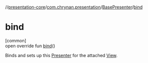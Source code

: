 //[presentation-core](../../../index.md)/[com.chrynan.presentation](../index.md)/[BasePresenter](index.md)/[bind](bind.md)

# bind

[common]\
open override fun [bind](bind.md)()

Binds and sets up this [Presenter](../-presenter/index.md) for the attached [View](../-view/index.md).
